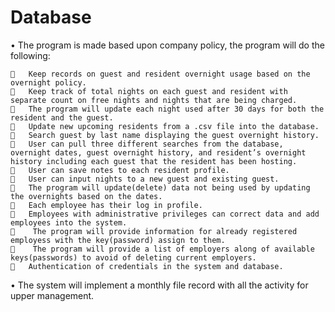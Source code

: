# Database

•	The program is made based upon company policy, the program will do the following:

    	Keep records on guest and resident overnight usage based on the overnight policy.
    	Keep track of total nights on each guest and resident with separate count on free nights and nights that are being charged.
    	The program will update each night used after 30 days for both the resident and the guest.
    	Update new upcoming residents from a .csv file into the database.
    	Search guest by last name displaying the guest overnight history.
    	User can pull three different searches from the database, overnight dates, guest overnight history, and resident’s overnight history including each guest that the resident has been hosting.
    	User can save notes to each resident profile.
    	User can input nights to a new guest and existing guest.
    	The program will update(delete) data not being used by updating the overnights based on the dates.
    	Each employee has their log in profile.
    	Employees with administrative privileges can correct data and add employees into the system.
        The program will provide information for already registered employess with the key(password) assign to them.
        The program will provide a list of employers along of available keys(passwords) to avoid of deleting current employers.
       Authentication of credentials in the system and database.
    
•	The system will implement a monthly file record with all the activity for upper management.




